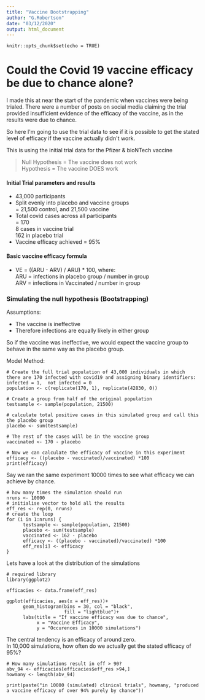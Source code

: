 ```yaml
---
title: "Vaccine Bootstrapping"
author: "G.Robertson"
date: "03/12/2020"
output: html_document
---
```


```{r setup, include=FALSE}
knitr::opts_chunk$set(echo = TRUE)
```

# Could the Covid 19 vaccine efficacy be due to chance alone?  

I made this at near the start of the pandemic when vaccines were being trialed. There were a number of posts on social media claiming the trial provided insufficient evidence of the efficacy of the vaccine, as in the results were due to chance.  

So here I'm going to use the trial data to see if it is possible to get the stated level of efficacy if the vaccine actually didn't work.

This is using the initial trial data for the Pfizer & bioNTech vaccine

> Null Hypothesis = The vaccine does not work  
> Hypothesis = The vaccine DOES work  

#### Initial Trial parameters and results  
* 43,000 participants  
* Split evenly into placebo and vaccine groups  
      = 21,500 control, and 21,500 vaccine  
* Total covid cases across all participants  
      = 170  
      8 cases in vaccine trial  
      162 in placebo trial  
* Vaccine efficacy achieved  = 95%  

#### Basic vaccine efficacy formula    
* VE = ((ARU - ARV) / ARU) * 100, where:  
      ARU = infections in placebo group / number in group  
      ARV = infections in Vaccinated / number in group  

      
### Simulating the null hypothesis (Bootstrapping)

Assumptions:  
* The vaccine is ineffective  
* Therefore infections are equally likely in either group  

So if the vaccine was ineffective, we would expect the vaccine group to behave in the same way as the placebo group.

Model Method:
```{r}
# Create the full trial population of 43,000 individuals in which there are 170 infected with covid19 and assigning binary identifiers: infected = 1,  not infected = 0 
population <- c(replicate(170, 1), replicate(42830, 0))

# Create a group from half of the original population
testsample <- sample(population, 21500)

# calculate total positive cases in this simulated group and call this the placebo group
placebo <- sum(testsample)

# The rest of the cases will be in the vaccine group
vaccinated <- 170 - placebo

# Now we can calculate the efficacy of vaccine in this experiment
efficacy <- ((placebo - vaccinated)/vaccinated) *100
print(efficacy)
```
Say we ran the same experiment 10000 times to see what efficacy we can achieve by chance.

```{r}
# how many times the simulation should run
nruns <- 10000
# initialise vector to hold all the results
eff_res <- rep(0, nruns)
# create the loop
for (i in 1:nruns) {
      testsample <- sample(population, 21500) 
      placebo <- sum(testsample)
      vaccinated <- 162 - placebo
      efficacy <- ((placebo - vaccinated)/vaccinated) *100
      eff_res[i] <- efficacy
}
```

Lets have a look at the distribution of the simulations
```{r}
# required library
library(ggplot2)
```

```{r}
efficacies <- data.frame(eff_res)
     
ggplot(efficacies, aes(x = eff_res))+
      geom_histogram(bins = 30, col = "black",
                     fill = "lightblue")+
      labs(title = "If vaccine efficacy was due to chance",
           x = "Vaccine Efficacy", 
           y = "Occurences in 10000 simulations")
```
The central tendency is an efficacy of around zero.  
In 10,000 simulations, how often do we actually get the stated efficacy of 95%?

```{r}
# How many simulations result in eff > 90?
abv_94 <- efficacies[efficacies$eff_res >94,]
howmany <- length(abv_94) 
```
```{r}
print(paste("in 10000 (simulated) clinical trials", howmany, "produced a vaccine efficacy of over 94% purely by chance"))
```
